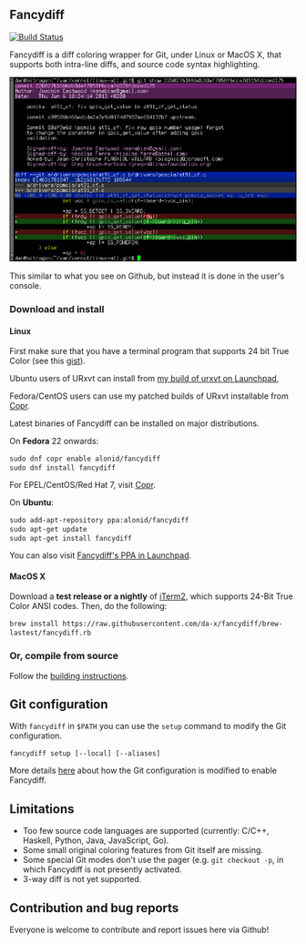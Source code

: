 ## Fancydiff

[![Build Status](https://travis-ci.org/da-x/fancydiff.svg?branch=master)](https://travis-ci.org/da-x/fancydiff)

Fancydiff is a diff coloring wrapper for Git, under Linux or MacOS X, that supports both intra-line diffs, and source code syntax highlighting.

<img src="doc/fancydiff-example.png">

This similar to what you see on Github, but instead it is done in the user's console.

### Download and install

#### Linux

First make sure that you have a terminal program that supports 24 bit True Color (see this [gist](https://gist.github.com/XVilka/8346728)).

Ubuntu users of URxvt can install from [my build of urxvt on Launchpad](https://launchpad.net/~alonid/+archive/ubuntu/rxvt-console-24bit-color),

Fedora/CentOS users can use my patched builds of URxvt installable from [Copr](https://copr.fedorainfracloud.org/coprs/alonid/rxvt-unicode-24bit-ansi-color/).

Latest binaries of Fancydiff can be installed on major distributions.

On **Fedora** 22 onwards:

```
sudo dnf copr enable alonid/fancydiff
sudo dnf install fancydiff
```

For EPEL/CentOS/Red Hat 7, visit [Copr](https://copr.fedorainfracloud.org/coprs/alonid/fancydiff/).

On **Ubuntu**:

```
sudo add-apt-repository ppa:alonid/fancydiff
sudo apt-get update
sudo apt-get install fancydiff
```

You can also visit [Fancydiff's PPA in Launchpad](https://launchpad.net/~alonid/+archive/ubuntu/fancydiff).

#### MacOS X

Download a **test release or a nightly** of [iTerm2](https://www.iterm2.com/downloads.html), which supports 24-Bit True Color
ANSI codes. Then, do the following:

```
brew install https://raw.githubusercontent.com/da-x/fancydiff/brew-lastest/fancydiff.rb
```

### Or, compile from source

Follow the [building instructions](doc/compilation-from-source.md).

## Git configuration

With `fancydiff` in `$PATH` you can use the `setup` command to modify the Git configuration.

```
fancydiff setup [--local] [--aliases]
```

More details [here](doc/git-configuration.md) about how the Git configuration is modified
to enable Fancydiff.

## Limitations

 * Too few source code languages are supported (currently: C/C++, Haskell,
   Python, Java, JavaScript, Go).
 * Some small original coloring features from Git itself are missing.
 * Some special Git modes don't use the pager (e.g. `git checkout -p`, 
   in which Fancydiff is not presently activated.
 * 3-way diff is not yet supported.

## Contribution and bug reports

Everyone is welcome to contribute and report issues here via Github!
